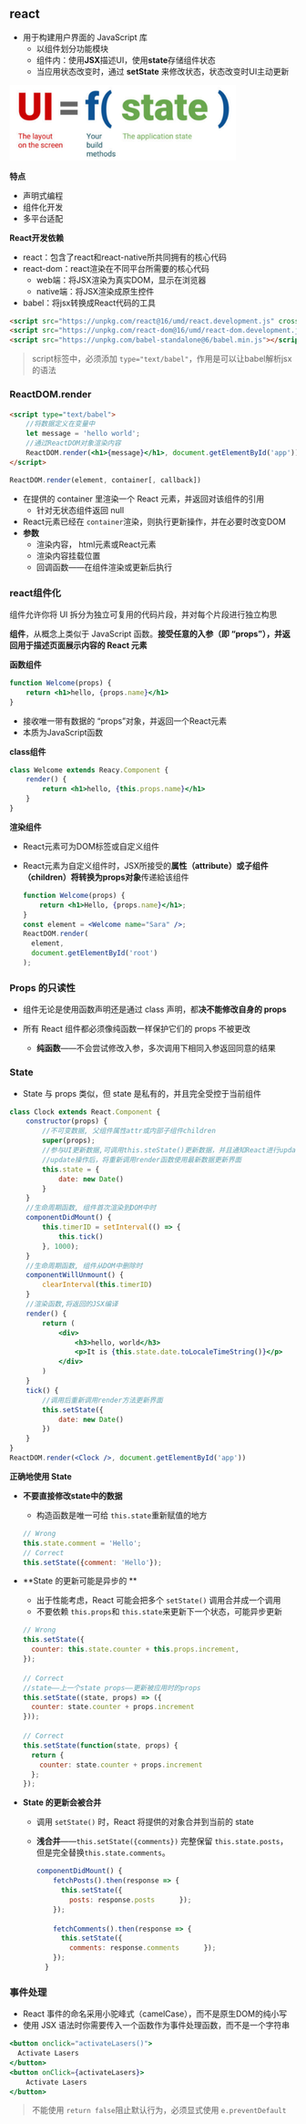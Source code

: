 ## react

- 用于构建用户界面的 JavaScript 库
  - 以组件划分功能模块
  - 组件内：使用**JSX**描述UI，使用**state**存储组件状态
  - 当应用状态改变时，通过 **setState** 来修改状态，状态改变时UI主动更新

<img src="react.assets/image-20201130182158921.png" alt="image-20201130182158921" style="zoom:80%;" />

**特点**

- 声明式编程
- 组件化开发
- 多平台适配



**React开发依赖**

- react：包含了react和react-native所共同拥有的核心代码
- react-dom：react渲染在不同平台所需要的核心代码
  - web端：将JSX渲染为真实DOM，显示在浏览器
  - native端：将JSX渲染成原生控件
- babel：将jsx转换成React代码的工具

```html
<script src="https://unpkg.com/react@16/umd/react.development.js" crossorigin></script>
<script src="https://unpkg.com/react-dom@16/umd/react-dom.development.js" crossorigin></script>
<script src="https://unpkg.com/babel-standalone@6/babel.min.js"></script>
```

> script标签中，必须添加 `type="text/babel"`，作用是可以让babel解析jsx的语法



### ReactDOM.render

```html
<script type="text/babel">
	//将数据定义在变量中
    let message = 'hello world';
    //通过ReactDOM对象渲染内容
    ReactDOM.render(<h1>{message}</h1>, document.getElementById('app'))
</script>
```

```js
ReactDOM.render(element, container[, callback])
```

- 在提供的 container 里渲染一个 React 元素，并返回对该组件的引用
  - 针对无状态组件返回 null
- React元素已经在 `container`渲染，则执行更新操作，并在必要时改变DOM
- **参数**
  - 渲染内容， html元素或React元素
  - 渲染内容挂载位置
  - 回调函数——在组件渲染或更新后执行



### react组件化

组件允许你将 UI 拆分为独立可复用的代码片段，并对每个片段进行独立构思

**组件**，从概念上类似于 JavaScript 函数。**接受任意的入参（即 “props”），并返回用于描述页面展示内容的 React 元素**



**函数组件**

```jsx
function Welcome(props) {
    return <h1>hello, {props.name}</h1>
}
```

- 接收唯一带有数据的 “props”对象，并返回一个React元素
- 本质为JavaScript函数

**class组件**

```jsx
class Welcome extends Reacy.Component {
    render() {
        return <h1>hello, {this.props.name}</h1>
    }
}
```

**渲染组件**

- React元素可为DOM标签或自定义组件

- React元素为自定义组件时，JSX所接受的**属性（attribute）或子组件（children）将转换为props对象**传递給该组件

  ```jsx
  function Welcome(props) {  
      return <h1>Hello, {props.name}</h1>;
  }
  const element = <Welcome name="Sara" />;
  ReactDOM.render(
    element,
    document.getElementById('root')
  );
  ```



### Props 的只读性 

- 组件无论是使用函数声明还是通过 class 声明，都**决不能修改自身的 props**

- 所有 React 组件都必须像纯函数一样保护它们的 props 不被更改

  - **纯函数**——不会尝试修改入参，多次调用下相同入参返回同意的结果

    

### State

- State 与 props 类似，但 state 是私有的，并且完全受控于当前组件

```jsx
class Clock extends React.Component {
    constructor(props) {
        //不可变数据, 父组件属性attr或内部子组件children
        super(props); 
        //参与UI更新数据,可调用this.steState()更新数据，并且通知React进行update操作
        //update操作后，将重新调用render函数使用最新数据更新界面
        this.state = {
            date: new Date()
        }
    }
    //生命周期函数, 组件首次渲染到DOM中时
    componentDidMount() {
        this.timerID = setInterval(() => {
            this.tick()
        }, 1000);
    }
    //生命周期函数, 组件从DOM中删除时
    componentWillUnmount() {
        clearInterval(this.timerID)
    }
    //渲染函数,将返回的JSX编译
    render() {
        return (
            <div>
                <h3>hello, world</h3>
                <p>It is {this.state.date.toLocaleTimeString()}</p>
            </div>
        )
    }
    tick() {
        //调用后重新调用render方法更新界面
        this.setState({
            date: new Date()
        })
    }
}
ReactDOM.render(<Clock />, document.getElementById('app'))
```



**正确地使用 State** 

- **不要直接修改state中的数据**

  - 构造函数是唯一可给 `this.state`重新赋值的地方

  ```js
  // Wrong
  this.state.comment = 'Hello';
  // Correct
  this.setState({comment: 'Hello'});
  ```

- **State 的更新可能是异步的 **

  - 出于性能考虑，React 可能会把多个 `setState()` 调用合并成一个调用
  - 不要依赖 `this.props`和 `this.state`来更新下一个状态，可能异步更新

  ```js
  // Wrong
  this.setState({
    counter: this.state.counter + this.props.increment,
  });
  
  // Correct
  //state——上一个state props——更新被应用时的props
  this.setState((state, props) => ({
    counter: state.counter + props.increment
  }));
  
  // Correct
  this.setState(function(state, props) {
    return {
      counter: state.counter + props.increment
    };
  });
  ```

- **State 的更新会被合并** 

  - 调用 `setState()` 时，React 将提供的对象合并到当前的 state

  - **浅合并**——`this.setState({comments})` 完整保留 `this.state.posts`， 但是完全替换`this.state.comments`。

    ```js
    componentDidMount() {
        fetchPosts().then(response => {
          this.setState({
            posts: response.posts      });
        });
    
        fetchComments().then(response => {
          this.setState({
            comments: response.comments      });
        });
      }
    ```

    

### 事件处理

- React 事件的命名采用小驼峰式（camelCase），而不是原生DOM的纯小写
- 使用 JSX 语法时你需要传入一个函数作为事件处理函数，而不是一个字符串

```jsx
<button onclick="activateLasers()">
  Activate Lasers
</button>
<button onClick={activateLasers}>  
    Activate Lasers
</button>
```

> 不能使用 `return false`阻止默认行为，必须显式使用 `e.preventDefault`
